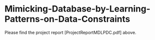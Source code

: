 # Mimicking-Database-by-Learning-Patterns-on-Data-Constraints

Please find the project report [ProjectReportMDLPDC.pdf] above.
